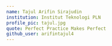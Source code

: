 ```yaml
---
name: Tajul Arifin Sirajudin
institution: Institut Teknologi PLN
profile_pic: tajul.jpg
quote: Perfect Practice Makes Perfect
github_user: arifintajul4
---
```

